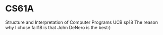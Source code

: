# CS61A
 Structure and Interpretation of Computer Programs 
 UCB 
 sp18
 The reason why I chose fall18 is that John DeNero is the best:)
